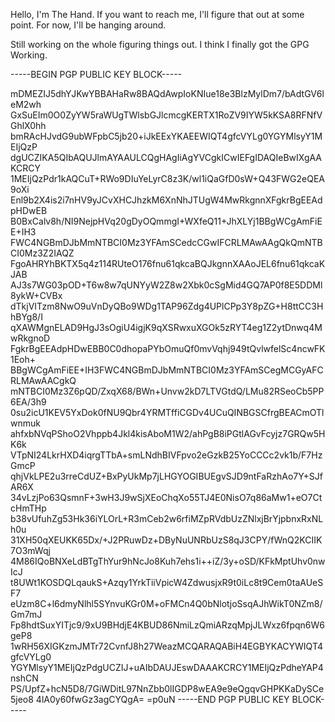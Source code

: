 Hello, I'm The Hand. If you want to reach me, I'll figure that out at some point.
For now, I'll be hanging around.

Still working on the whole figuring things out. I think I finally got the GPG Working.

-----BEGIN PGP PUBLIC KEY BLOCK-----

mDMEZIJ5dhYJKwYBBAHaRw8BAQdAwpIoKNIue18e3BlzMylDm7/bAdtGV6leM2wh
GxSuEIm0O0ZyYW5raWUgTWlsbGJlcmcgKERTX1RoZV9IYW5kKSA8RFNfVGhlX0hh
bmRAcHJvdG9ubWFpbC5jb20+iJkEExYKAEEWIQT4gfcVYLg0YGYMlsyY1MEIjQzP
dgUCZIKA5QIbAQUJlmAYAAULCQgHAgIiAgYVCgkICwIEFgIDAQIeBwIXgAAKCRCY
1MEIjQzPdr1kAQCuT+RWo9DIuYeLyrC8z3K/wl1iQaGfD0sW+Q43FWG2eQEA9oXi
Enl9b2X4is2i7nHV9yJCvXHCJhzkM6XnNhJTUgW4MwRkgnnXFgkrBgEEAdpHDwEB
B0BxCalv8h/NI9NejpHVq20gDyOQmmgI+WXfeQ11+JhXLYj1BBgWCgAmFiEE+IH3
FWC4NGBmDJbMmNTBCI0Mz3YFAmSCedcCGwIFCRLMAwAAgQkQmNTBCI0Mz3Z2IAQZ
FgoAHRYhBKTX5q4z114RUteO176fnu61qkcaBQJkgnnXAAoJEL6fnu61qkcaKJAB
AJ3s7WG03pOD+T6w8w7qUNYyW2Z8w2Xbk0cSgMid4GQ7AP0f8E5DDMl8ykW+CVBx
dTkjVITzm8NwO9uVnDyQBo9WDg1TAP96Zdg4UPlCPp3Y8pZG+H8ttCC3HhBYg8/I
qXAWMgnELAD9HgJ3sOgiU4igjK9qXSRwxuXGOk5zRYT4eg1Z2ytDnwq4MwRkgnoD
FgkrBgEEAdpHDwEBB0C0dhopaPYbOmuQf0mvVqhj949tQvlwfelSc4ncwFK1Eoh+
BBgWCgAmFiEE+IH3FWC4NGBmDJbMmNTBCI0Mz3YFAmSCegMCGyAFCRLMAwAACgkQ
mNTBCI0Mz3Z6pQD/ZxqX68/BWn+Unvw2kD7LTVGtdQ/LMu82RSeoCb5PP6EA/3h9
0su2icU1KEV5YxDok0fNU9Qbr4YRMTffiCGDv4UCuQINBGSCfrgBEACmOTlwnmuk
ahfxbNVqPShoO2Vhppb4Jkl4kisAboM1W2/ahPgB8iPGtlAGvFcyjz7GRQw5HK6k
VTpNI24LkrHXD4iqrgTTbA+smLNdhBIVFpvo2eGzkB25YoCCCc2vk1b/F7HzGmcP
qhjVkLPE2u3rreCdUZ+BxPyUkMp7jLHGYOGIBUEgvSJD9ntFaRzhAo7Y+SJfAR6X
34vLzjPo63QsmnF+3wH3J9wSjXEoChqXo55TJ4E0NisO7q86aMw1+eO7CtcHmTHp
b38vUfuhZg53Hk36iYLOrL+R3mCeb2w6rfiMZpRVdbUzZNlxjBrYjpbnxRxNLh0u
31XH50qXEUKK65Dx/+J2PRuwDz+DByNuUNRbUzS8qJ3CPY/fWnQ2KCIIK7O3mWqj
4M86IQoBNXeLdBTgThYur9hNcJo8Kuh7ehs1i++iZ/3y+oSD/KFkMptUhv0nwIcJ
t8UWt1KOSDQLqaukS+Azqy1YrkTiiVpicW4ZdwusjxR9t0iLc8t9Cem0taAUeSF7
eUzm8C+l6dmyNlhl5SYnvuKGr0M+oFMCn4Q0bNlotjoSsqAJhWikT0NZm8/Gm7mJ
Fp8hdtSuxYITjc9/9xU9BHdjE4KBUD86NmiLzQmiARzqMpjJLWxz6fpqn6W6geP8
1wRH56XIGKzmJMTr72CvnfJ8h27WeazMCQARAQABiH4EGBYKACYWIQT4gfcVYLg0
YGYMlsyY1MEIjQzPdgUCZIJ+uAIbDAUJEswDAAAKCRCY1MEIjQzPdheYAP4nshCN
PS/UpfZ+hcN5D8/7GiWDitL97NnZbb0lIGDP8wEA9e9eQgqvGHPKKaDySCe5jeo8
4lA0y60fwGz3agCYQgA=
=p0uN
-----END PGP PUBLIC KEY BLOCK-----
